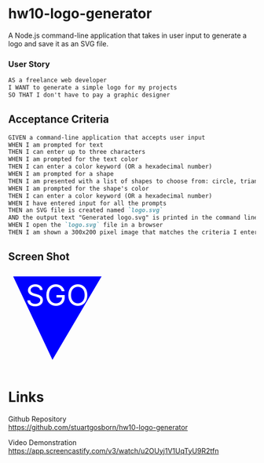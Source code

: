 # hw10-logo-generator
A Node.js command-line application that takes in user input to generate a logo and save it as an SVG file.

### User Story

```md
AS a freelance web developer
I WANT to generate a simple logo for my projects
SO THAT I don't have to pay a graphic designer
```

## Acceptance Criteria

```md
GIVEN a command-line application that accepts user input
WHEN I am prompted for text
THEN I can enter up to three characters
WHEN I am prompted for the text color
THEN I can enter a color keyword (OR a hexadecimal number)
WHEN I am prompted for a shape
THEN I am presented with a list of shapes to choose from: circle, triangle, and square
WHEN I am prompted for the shape's color
THEN I can enter a color keyword (OR a hexadecimal number)
WHEN I have entered input for all the prompts
THEN an SVG file is created named `logo.svg`
AND the output text "Generated logo.svg" is printed in the command line
WHEN I open the `logo.svg` file in a browser
THEN I am shown a 300x200 pixel image that matches the criteria I entered
```

## Screen Shot

<svg width="300" height="200" xmlns="http://www.w3.org/2000/svg">
        <polygon points="10,10 190,10 90,180" fill="BLue" />
        <text x="100" y="70" font-size="60" text-anchor="middle" fill="white">SGO</text>
      </svg>


# Links

Github Repository  
https://github.com/stuartgosborn/hw10-logo-generator  

Video Demonstration  
https://app.screencastify.com/v3/watch/u2OUyj1V1UqTyU9R2tfn

